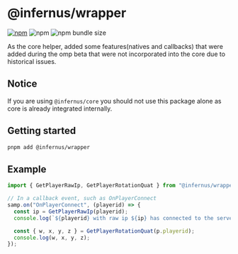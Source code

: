 # @infernus/wrapper

[![npm](https://img.shields.io/npm/v/@infernus/wrapper)](https://www.npmjs.com/package/@infernus/wrapper) ![npm](https://img.shields.io/npm/dy/@infernus/wrapper) ![npm bundle size](https://img.shields.io/bundlephobia/minzip/@infernus/wrapper)

As the core helper, added some features(natives and callbacks) that were added during the omp beta that were not incorporated into the core due to historical issues.

## Notice

If you are using `@infernus/core` you should not use this package alone as core is already integrated internally.

## Getting started

```sh
pnpm add @infernus/wrapper
```

## Example

```ts
import { GetPlayerRawIp, GetPlayerRotationQuat } from "@infernus/wrapper";

// In a callback event, such as OnPlayerConnect
samp.on("OnPlayerConnect", (playerid) => {
  const ip = GetPlayerRawIp(playerid);
  console.log(`${playerid} with raw ip ${ip} has connected to the server`);

  const { w, x, y, z } = GetPlayerRotationQuat(p.playerid);
  console.log(w, x, y, z);
});
```
